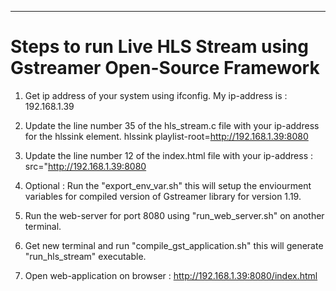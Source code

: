 ---------------------------------------------------------------------------------------------------------------------------------------
# Steps to run Live HLS Stream using Gstreamer Open-Source Framework

1. Get ip address of your system using ifconfig. My ip-address is : 192.168.1.39

2. Update the line number 35 of the hls_stream.c file with your ip-address for the hlssink element. hlssink playlist-root=http://192.168.1.39:8080

3. Update the line number 12 of the index.html file with your ip-address : src="http://192.168.1.39:8080

4. Optional : Run the "export_env_var.sh" this will setup the enviourment variables for compiled version of Gstreamer library for version 1.19. 

5. Run the web-server for port 8080 using "run_web_server.sh" on another terminal. 

6. Get new terminal and run "compile_gst_application.sh" this will generate "run_hls_stream" executable. 

7. Open web-application on browser : http://192.168.1.39:8080/index.html
